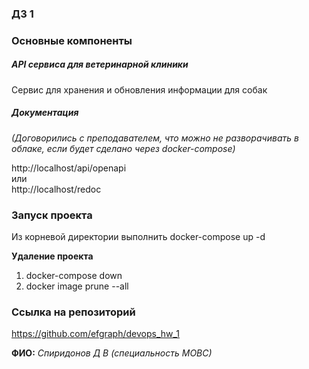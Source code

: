 ### ДЗ 1 

### Основные компоненты

##### API сервиса для ветеринарной клиники
Сервис для хранения и обновления информации для собак

##### Документация
_(Договорились с преподавателем, что можно не разворачивать в облаке, если будет сделано через docker-compose)_

http://localhost/api/openapi  
или  
http://localhost/redoc

### Запуск проекта 

Из корневой директории выполнить docker-compose up -d

**Удаление проекта**

1. docker-compose down
2. docker image prune --all

### Ссылка на репозиторий

https://github.com/efgraph/devops_hw_1

__ФИО:__ _Спиридонов Д В (специальность МОВС)_



